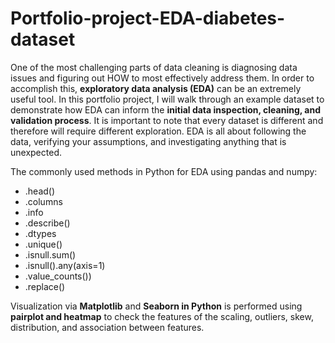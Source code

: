 # Portfolio-project-EDA-diabetes-dataset

One of the most challenging parts of data cleaning is diagnosing data issues and figuring out HOW to most effectively address them. 
In order to accomplish this, **exploratory data analysis (EDA)** can be an extremely useful tool. In this portfolio project, I will walk through an example dataset to demonstrate how EDA can inform the **initial data inspection, cleaning, and validation process**.
It is important to note that every dataset is different and therefore will require different exploration. EDA is all about following the data, verifying your assumptions, and investigating anything that is unexpected.

The commonly used methods in Python for EDA using pandas and numpy:
- .head()
- .columns
- .info
- .describe()
- .dtypes
- .unique()
- .isnull.sum()
- .isnull().any(axis=1)
- .value_counts())
- .replace()

Visualization via **Matplotlib** and **Seaborn in Python** is performed using **pairplot and heatmap** to check the features of the scaling, outliers, skew, distribution, and association between features.
